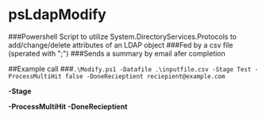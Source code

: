 # psLdapModify

###Powershell Script to utilize System.DirectoryServices.Protocols to add/change/delete attributes of an LDAP object
###Fed by a csv file (sperated with ";")
###Sends a summary by email afer completion

##Example call
###`.\Modify.ps1 -Datafile .\inputfile.csv -Stage Test -ProcessMultiHit false -DoneRecieptient reciepient@example.com`

**-Stage**

**-ProcessMultiHit**
**-DoneRecieptient**





